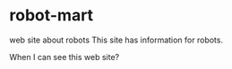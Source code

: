 # robot-mart
web site about robots
This site has information for robots.

When I can see this web site?
